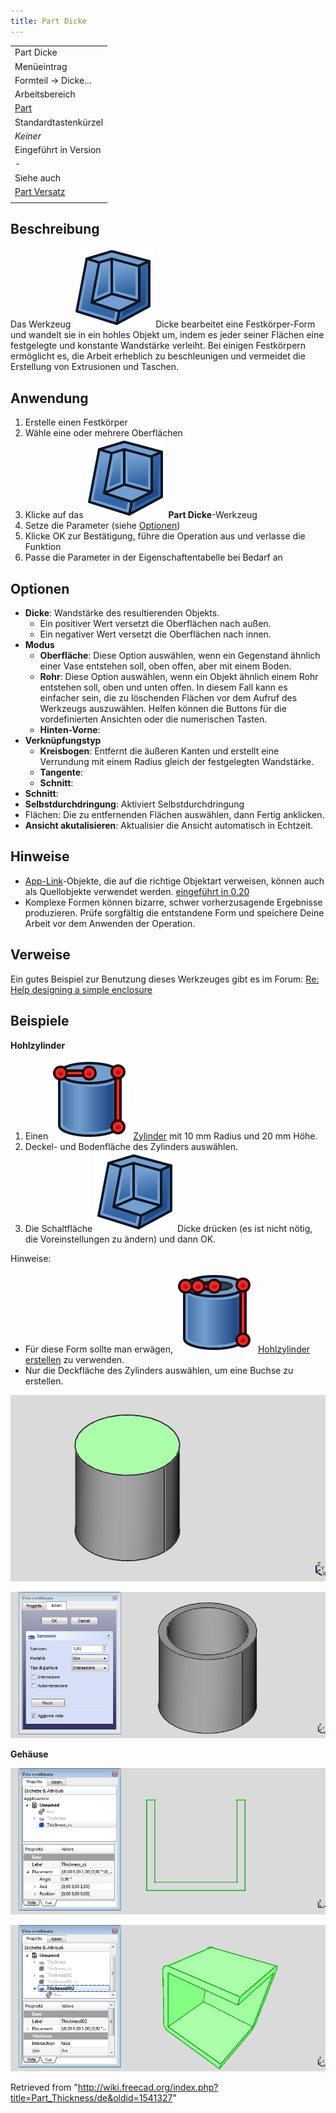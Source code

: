 ```yaml
---
title: Part Dicke
---
```


|                                                  |
| ------------------------------------------------ |
| Part Dicke                                       |
| Menüeintrag                                      |
| Formteil → Dicke...                              |
| Arbeitsbereich                                   |
| [Part](/Part_Workbench/de "Part Workbench/de")   |
| Standardtastenkürzel                             |
| _Keiner_                                         |
| Eingeführt in Version                            |
| -                                                |
| Siehe auch                                       |
| [Part Versatz](/Part_Offset/de "Part Offset/de") |
|                                                  |

## Beschreibung

Das Werkzeug ![](/src/assets/images/Part_Thickness.svg) Dicke bearbeitet eine Festkörper-Form und wandelt sie in ein hohles Objekt um, indem es jeder seiner Flächen eine festgelegte und konstante Wandstärke verleiht. Bei einigen Festkörpern ermöglicht es, die Arbeit erheblich zu beschleunigen und vermeidet die Erstellung von Extrusionen und Taschen.

## Anwendung

1. Erstelle einen Festkörper
2. Wähle eine oder mehrere Oberflächen
3. Klicke auf das ![](/src/assets/images/Part_Thickness.svg) **Part Dicke**-Werkzeug
4. Setze die Parameter (siehe [Optionen](#Options/de))
5. Klicke OK zur Bestätigung, führe die Operation aus und verlasse die Funktion
6. Passe die Parameter in der Eigenschaftentabelle bei Bedarf an

## Optionen

- **Dicke**: Wandstärke des resultierenden Objekts.
  - Ein positiver Wert versetzt die Oberflächen nach außen.
  - Ein negativer Wert versetzt die Oberflächen nach innen.
- **Modus**
  - **Oberfläche**: Diese Option auswählen, wenn ein Gegenstand ähnlich einer Vase entstehen soll, oben offen, aber mit einem Boden.
  - **Rohr**: Diese Option auswählen, wenn ein Objekt ähnlich einem Rohr entstehen soll, oben und unten offen. In diesem Fall kann es einfacher sein, die zu löschenden Flächen vor dem Aufruf des Werkzeugs auszuwählen. Helfen können die Buttons für die vordefinierten Ansichten oder die numerischen Tasten.
  - **Hinten-Vorne**:
- **Verknüpfungstyp**
  - **Kreisbogen**: Entfernt die äußeren Kanten und erstellt eine Verrundung mit einem Radius gleich der festgelegten Wandstärke.
  - **Tangente**:
  - **Schnitt**:
- **Schnitt**:
- **Selbstdurchdringung**: Aktiviert Selbstdurchdringung
- Flächen: Die zu entfernenden Flächen auswählen, dann Fertig anklicken.
- **Ansicht akutalisieren**: Aktualisier die Ansicht automatisch in Echtzeit.

## Hinweise

- [App-Link](/App_Link/de "App Link/de")-Objekte, die auf die richtige Objektart verweisen, können auch als Quellobjekte verwendet werden. [eingeführt in 0.20](/Release_notes_0.20/de "Release notes 0.20/de")
- Komplexe Formen können bizarre, schwer vorherzusagende Ergebnisse produzieren. Prüfe sorgfältig die entstandene Form und speichere Deine Arbeit vor dem Anwenden der Operation.

## Verweise

Ein gutes Beispiel zur Benutzung dieses Werkzeuges gibt es im Forum: [Re: Help designing a simple enclosure](http://forum.freecadweb.org/viewtopic.php?f=3&t=3766&p=29741&hilit=enclosure#p29547)

## Beispiele

**Hohlzylinder**

1. Einen ![](/src/assets/images/Part_Cylinder.svg) [Zylinder](/Part_Cylinder/de "Part Cylinder/de") mit 10 mm Radius und 20 mm Höhe.
2. Deckel- und Bodenfläche des Zylinders auswählen.
3. Die Schaltfläche ![](/src/assets/images/Part_Thickness.svg) Dicke drücken (es ist nicht nötig, die Voreinstellungen zu ändern) und dann OK.

Hinweise:

- Für diese Form sollte man erwägen, ![](/src/assets/images/Part_Tube.svg) [Hohlzylinder erstellen](/Part_Tube/de "Part Tube/de") zu verwenden.
- Nur die Deckfläche des Zylinders auswählen, um eine Buchse zu erstellen.

![](/src/assets/images/ThicknessEsempio1.png)

![](/src/assets/images/ThicknessEsempio2.png)

**Gehäuse**

![](/src/assets/images/ThicknessEsempio3.png)

![](/src/assets/images/ThicknessEsempio4.png)

Retrieved from "<http://wiki.freecad.org/index.php?title=Part_Thickness/de&oldid=1541327>"
